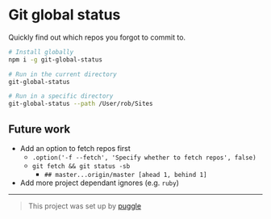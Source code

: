 # Git global status

Quickly find out which repos you forgot to commit to.

```bash
# Install globally
npm i -g git-global-status

# Run in the current directory
git-global-status

# Run in a specific directory
git-global-status --path /User/rob/Sites
```

## Future work

- Add an option to fetch repos first
  - `.option('-f --fetch', 'Specify whether to fetch repos', false)`
  - `git fetch && git status -sb`
    - `## master...origin/master [ahead 1, behind 1]`
- Add more project dependant ignores (e.g. `ruby`)

---

> This project was set up by [puggle](https://npm.im/puggle)
